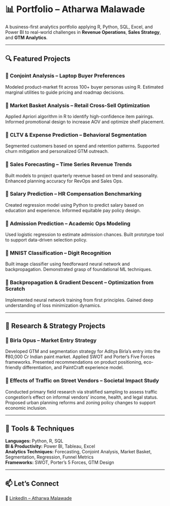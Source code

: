 # 📊 Portfolio – Atharwa Malawade

A business-first analytics portfolio applying R, Python, SQL, Excel, and Power BI to real-world challenges in **Revenue Operations**, **Sales Strategy**, and **GTM Analytics**.

---

## 🔍 Featured Projects

### 📌 Conjoint Analysis – Laptop Buyer Preferences  
Modeled product-market fit across 100+ buyer personas using R. Estimated marginal utilities to guide pricing and roadmap decisions.

### 📌 Market Basket Analysis – Retail Cross-Sell Optimization  
Applied Apriori algorithm in R to identify high-confidence item pairings. Informed promotional design to increase AOV and optimize shelf placement.

### 📌 CLTV & Expense Prediction – Behavioral Segmentation  
Segmented customers based on spend and retention patterns. Supported churn mitigation and personalized GTM outreach.

### 📌 Sales Forecasting – Time Series Revenue Trends  
Built models to project quarterly revenue based on trend and seasonality. Enhanced planning accuracy for RevOps and Sales Ops.

### 📌 Salary Prediction – HR Compensation Benchmarking  
Created regression model using Python to predict salary based on education and experience. Informed equitable pay policy design.

### 📌 Admission Prediction – Academic Ops Modeling  
Used logistic regression to estimate admission chances. Built prototype tool to support data-driven selection policy.

### 📌 MNIST Classification – Digit Recognition  
Built image classifier using feedforward neural network and backpropagation. Demonstrated grasp of foundational ML techniques.

### 📌 Backpropagation & Gradient Descent – Optimization from Scratch  
Implemented neural network training from first principles. Gained deep understanding of loss minimization dynamics.

---

## 🧪 Research & Strategy Projects

### 🧠 Birla Opus – Market Entry Strategy  
Developed GTM and segmentation strategy for Aditya Birla’s entry into the ₹80,000 Cr Indian paint market. Applied SWOT and Porter’s Five Forces frameworks. Presented recommendations on product positioning, eco-friendly differentiation, and PaintCraft experience model.

### 🧠 Effects of Traffic on Street Vendors – Societal Impact Study  
Conducted primary field research via stratified sampling to assess traffic congestion’s effect on informal vendors’ income, health, and legal status. Proposed urban planning reforms and zoning policy changes to support economic inclusion.

---

## 🧰 Tools & Techniques

**Languages:** Python, R, SQL  
**BI & Productivity:** Power BI, Tableau, Excel  
**Analytics Techniques:** Forecasting, Conjoint Analysis, Market Basket, Segmentation, Regression, Funnel Metrics  
**Frameworks:** SWOT, Porter’s 5 Forces, GTM Design

---

## 📫 Let’s Connect

🔗 [LinkedIn – Atharwa Malawade](https://www.linkedin.com/in/atharwa-malawade-916618222/)
